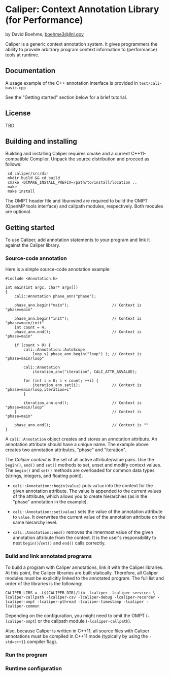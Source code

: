 Caliper: Context Annotation Library (for Performance)
==========================================

by David Boehme, boehme3@llnl.gov

Caliper is a generic context annotation system. It gives programmers
the ability to provide arbitrary program context information to 
(performance) tools at runtime.

Documentation
------------------------------------------

A usage example of the C++ annotation interface is provided in 
`test/cali-basic.cpp`

See the "Getting started" section below for a brief tutorial.

License
------------------------------------------

TBD

Building and installing
------------------------------------------

Building and installing Caliper requires cmake and a current C++11-compatible
Compiler. Unpack the source distribution and proceed as follows:

     cd caliper/src/dir
     mkdir build && cd build
     cmake -DCMAKE_INSTALL_PREFIX=/path/to/install/location ..
     make 
     make install

The OMPT header file and libunwind are required to build the OMPT (OpenMP tools
interface) and callpath modules, respectively. Both modules are optional.


Getting started
------------------------------------------

To use Caliper, add annotation statements to your program and link it against
the Caliper library.

### Source-code annotation

Here is a simple source-code annotation example:

```
#include <Annotation.h>

int main(int argc, char* argv[])
{
    cali::Annotation phase_ann("phase");

    phase_ann.begin("main");                   // Context is "phase=main"

    phase_ann.begin("init");                   // Context is "phase=main/init" 
    int count = 4;
    phase_ann.end();                           // Context is "phase=main"

    if (count > 0) {
        cali::Annotation::AutoScope 
            loop_s( phase_ann.begin("loop") ); // Context is "phase=main/loop"
        
        cali::Annotation 
            iteration_ann("iteration", CALI_ATTR_ASVALUE);
        
        for (int i = 0; i < count; ++i) {
            iteration_ann.set(i);              // Context is "phase=main/loop,iteration=i"
        }

        iteration_ann.end();                   // Context is "phase=main/loop"
    }                                          // Context is "phase=main"

    phase_ann.end();                           // Context is ""
}
```

A `cali::Annotation` object creates and stores an annotation attribute. 
An annotation attribute should have a unique name. 
The example above creates two annotation attributes, "phase" and "iteration".

The _Caliper context_ is the set of all active attribute/value pairs. 
Use the `begin()`, `end()` and `set()` methods to set, unset and modify context values.
The `begin()` and `set()` methods are overloaded for common data types (strings, integers, and floating point).

* `cali::Annotation::begin(value)` puts `value` into the context for the given annotation attribute.
The value is appended to the current values of the attribute, which allows you to create hierarchies (as in the "phase" annotation in the example).

* `cali::Annotation::set(value)` sets the value of the annotation attribute to `value`.
It overwrites the current value of the annotation attribute on the same hierarchy level.

* `cali::Annotation::end()` removes the innermost value of the given annotation attribute from the context. It is the user's responsibility to nest `begin()`/`set()` and `end()` calls correctly.

### Build and link annotated programs

To build a program with Caliper annotations, link it with the Caliper libraries.
At this point, the Caliper libraries are built statically.
Therefore, all Caliper modules must be explicitly linked to the annotated program.
The full list and order of the libraries is the following:

    CALIPER_LIBS = -L$(CALIPER_DIR)/lib -lcaliper -lcaliper-services \ -lcaliper-callpath -lcaliper-csv -lcaliper-debug -lcaliper-recorder -lcaliper-ompt -lcaliper-pthread -lcaliper-timestamp -lcaliper -lcaliper-common

Depending on the configuration, you might need to omit the OMPT (`-lcaliper-ompt`) or the callpath module (`-lcaliper-callpath`).

Also, because Caliper is written in C++11, all source files with Caliper annotations must be compiled in C++11 mode (typically by using the `-std=c++11` compiler flag).

### Run the program



### Runtime configuration


